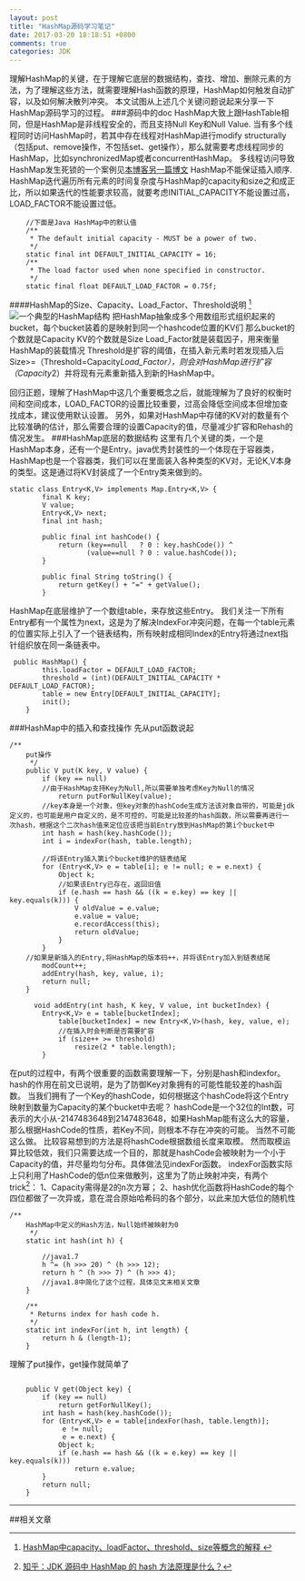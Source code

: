 ```yaml
---
layout: post
title: "HashMap源码学习笔记"
date: 2017-03-20 18:18:51 +0800
comments: true
categories: JDK
---
```

理解HashMap的关键，在于理解它底层的数据结构，查找、增加、删除元素的方法，为了理解这些方法，就需要理解Hash函数的原理，HashMap如何触发自动扩容，以及如何解决散列冲突。
本文试图从上述几个关键问题说起来分享一下HashMap源码学习的过程。
###源码中的doc
HashMap大致上跟HashTable相同，但是HashMap是非线程安全的，而且支持Null Key和Null Value.
当有多个线程同时访问HashMap时，若其中存在线程对HashMap进行modify structurally（包括put、remove操作，不包括set、get操作），那么就需要考虑线程同步的HashMap，比如synchronizedMap或者concurrentHashMap。
多线程访问导致HashMap发生死锁的一个案例见[本博客另一篇博文](http://blog.csdn.net/liuyanling_cs/article/details/63276707)
HashMap不能保证插入顺序.
HashMap迭代遍历所有元素的时间复杂度与HashMap的capacity和size之和成正比，所以如果迭代的性能要求较高，就要考虑INITIAL_CAPACITY不能设置过高，LOAD_FACTOR不能设置过低。

```
    //下面是Java HashMap中的默认值
    /**
     * The default initial capacity - MUST be a power of two.
     */
    static final int DEFAULT_INITIAL_CAPACITY = 16;
    /**
     * The load factor used when none specified in constructor.
     */
    static final float DEFAULT_LOAD_FACTOR = 0.75f;
```





####HashMap的Size、Capacity、Load_Factor、Threshold说明 [^1]
![一个典型的HashMap结构](http://img.blog.csdn.net/20160407175503308)
把HashMap抽象成多个用数组形式组织起来的bucket，每个bucket装着的是映射到同一个hashcode位置的KV们
那么bucket的个数就是Capacity
KV的个数就是Size
Load_Factor就是装载因子，用来衡量HashMap的装载情况
Threshold是扩容的阈值，在插入新元素时若发现插入后Size>=（Threshold=Capacity*Load_Factor），则会对HashMap进行扩容（Capacity*2）并将现有元素重新插入到新的HashMap中。



回归正题，理解了HashMap中这几个重要概念之后，就能理解为了良好的权衡时间和空间成本，LOAD_FACTOR的设置比较重要，过高会降低空间成本但增加查找成本，建议使用默认设置。
另外，如果对HashMap中存储的KV对的数量有个比较准确的估计，那么需要合理的设置Capacity的值，尽量减少扩容和Rehash的情况发生。
###HashMap底层的数据结构
这里有几个关键的类，一个是HashMap本身，还有一个是Entry。java优秀封装性的一个体现在于容器类，HashMap也是一个容器类，我们可以在里面装入各种类型的KV对，无论K,V本身的类型。这是通过将KV封装成了一个Entry类来做到的。

```
static class Entry<K,V> implements Map.Entry<K,V> {
        final K key;
        V value;
        Entry<K,V> next;
        final int hash;

        public final int hashCode() {
            return (key==null   ? 0 : key.hashCode()) ^
                   (value==null ? 0 : value.hashCode());
        }

        public final String toString() {
            return getKey() + "=" + getValue();
        }
```
HashMap在底层维护了一个数组table，来存放这些Entry。
我们关注一下所有Entry都有一个属性为next，这是为了解决IndexFor冲突问题，在每一个table元素的位置实际上引入了一个链表结构，所有映射成相同Index的Entry将通过next指针组织放在同一条链表中。

```
 public HashMap() {
        this.loadFactor = DEFAULT_LOAD_FACTOR;
        threshold = (int)(DEFAULT_INITIAL_CAPACITY * DEFAULT_LOAD_FACTOR);
        table = new Entry[DEFAULT_INITIAL_CAPACITY];
        init();
    }
```

###HashMap中的插入和查找操作
先从put函数说起
```
/**
    put操作
     */
    public V put(K key, V value) {
        if (key == null)
        //由于HashMap支持Key为Null,所以需要单独考虑Key为Null的情况
            return putForNullKey(value);
        //key本身是一个对象，但key对象的hashCode生成方法该对象自带的，可能是jdk定义的，也可能是用户自定义的，是不可控的，可能是比较差的hash函数，所以需要再进行一次hash，根据这个二次hash值来定位应该把当前Entry放到HashMap的第i个bucket中    
        int hash = hash(key.hashCode());
        int i = indexFor(hash, table.length);
        
        //将该Entry插入第i个bucket维护的链表结尾
        for (Entry<K,V> e = table[i]; e != null; e = e.next) {
            Object k;
            //如果该Entry已存在，返回旧值
            if (e.hash == hash && ((k = e.key) == key || key.equals(k))) {
                V oldValue = e.value;
                e.value = value;
                e.recordAccess(this);
                return oldValue;
            }
        }
	//如果是新插入的Entry,将HashMap的版本码++，并将该Entry加入到链表结尾
        modCount++;
        addEntry(hash, key, value, i);
        return null;
    }
	
	  void addEntry(int hash, K key, V value, int bucketIndex) {
		Entry<K,V> e = table[bucketIndex];
	        table[bucketIndex] = new Entry<K,V>(hash, key, value, e);
	        //在插入时会判断是否需要扩容
	        if (size++ >= threshold)
	            resize(2 * table.length);
	    }
```
在put的过程中，有两个很重要的函数需要理解一下，分别是hash和indexfor。
hash的作用在前文已说明，是为了防御Key对象拥有的可能性能较差的hash函数。
当我们拥有了一个Key的hashCode，如何根据这个hashCode将这个Entry映射到数量为Capacity的某个bucket中去呢？
hashCode是一个32位的Int数，可表示的大小从-2147483648到2147483648，如果HashMap能有这么大的容量，那么根据HashCode的性质，若Key不同，则根本不存在冲突的可能。
当然不可能这么做。
比较容易想到的方法是将hashCode根据数组长度来取模。
然而取模运算比较低效，我们只需要达成一个目的，那就是hashCode会被映射为一个小于Capacity的值，并尽量均匀分布。具体做法见indexFor函数。
indexFor函数实际上只利用了HashCode的低n位来做散列，这里为了防止映射冲突，有两个trick[^2]：
1、Capacity需得是2的n次方幂；
2、hash优化函数将HashCode的每个四位都做了一次异或，意在混合原始哈希码的各个部分，以此来加大低位的随机性
```
/**
    HashMap中定义的Hash方法，Null始终被映射为0
     */
    static int hash(int h) {
        
        //java1.7
        h ^= (h >>> 20) ^ (h >>> 12);
        return h ^ (h >>> 7) ^ (h >>> 4);
        //java1.8中简化了这个过程，具体见文末相关文章
    }

    /**
     * Returns index for hash code h.
     */
    static int indexFor(int h, int length) {
        return h & (length-1);
    }
```


理解了put操作，get操作就简单了
```

    public V get(Object key) {
        if (key == null)
            return getForNullKey();
        int hash = hash(key.hashCode());
        for (Entry<K,V> e = table[indexFor(hash, table.length)];
             e != null;
             e = e.next) {
            Object k;
            if (e.hash == hash && ((k = e.key) == key || key.equals(k)))
                return e.value;
        }
        return null;
    }
```


----------
##相关文章
[^1]:[ HashMap中capacity、loadFactor、threshold、size等概念的解释 ](http://blog.csdn.net/fan2012huan/article/details/51087722)

[^2]:[知乎：JDK 源码中 HashMap 的 hash 方法原理是什么？](https://www.zhihu.com/question/20733617)

